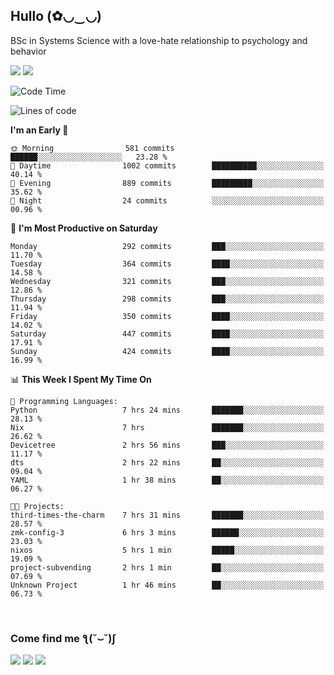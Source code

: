<h2>Hullo (✿◡‿◡)</h2>

BSc in Systems Science with a love-hate relationship to psychology and behavior

<img src="https://github-readme-activity-graph.vercel.app/graph?username=hedonicadapter&theme=high-contrast"/>
<img src="https://github-readme-stats-git-masterrstaa-rickstaa.vercel.app/api?username=hedonicadapter&theme=highcontrast"/>

<!--START_SECTION:waka-->
![Code Time](http://img.shields.io/badge/Code%20Time-1%2C443%20hrs%2049%20mins-blue)

![Lines of code](https://img.shields.io/badge/From%20Hello%20World%20I%27ve%20Written-3.9%20million%20lines%20of%20code-blue)

**I'm an Early 🐤** 

```text
🌞 Morning                581 commits         ██████░░░░░░░░░░░░░░░░░░░   23.28 % 
🌆 Daytime                1002 commits        ██████████░░░░░░░░░░░░░░░   40.14 % 
🌃 Evening                889 commits         █████████░░░░░░░░░░░░░░░░   35.62 % 
🌙 Night                  24 commits          ░░░░░░░░░░░░░░░░░░░░░░░░░   00.96 % 
```
📅 **I'm Most Productive on Saturday** 

```text
Monday                   292 commits         ███░░░░░░░░░░░░░░░░░░░░░░   11.70 % 
Tuesday                  364 commits         ████░░░░░░░░░░░░░░░░░░░░░   14.58 % 
Wednesday                321 commits         ███░░░░░░░░░░░░░░░░░░░░░░   12.86 % 
Thursday                 298 commits         ███░░░░░░░░░░░░░░░░░░░░░░   11.94 % 
Friday                   350 commits         ████░░░░░░░░░░░░░░░░░░░░░   14.02 % 
Saturday                 447 commits         ████░░░░░░░░░░░░░░░░░░░░░   17.91 % 
Sunday                   424 commits         ████░░░░░░░░░░░░░░░░░░░░░   16.99 % 
```


📊 **This Week I Spent My Time On** 

```text
💬 Programming Languages: 
Python                   7 hrs 24 mins       ███████░░░░░░░░░░░░░░░░░░   28.13 % 
Nix                      7 hrs               ███████░░░░░░░░░░░░░░░░░░   26.62 % 
Devicetree               2 hrs 56 mins       ███░░░░░░░░░░░░░░░░░░░░░░   11.17 % 
dts                      2 hrs 22 mins       ██░░░░░░░░░░░░░░░░░░░░░░░   09.04 % 
YAML                     1 hr 38 mins        ██░░░░░░░░░░░░░░░░░░░░░░░   06.27 % 

🐱‍💻 Projects: 
third-times-the-charm    7 hrs 31 mins       ███████░░░░░░░░░░░░░░░░░░   28.57 % 
zmk-config-3             6 hrs 3 mins        ██████░░░░░░░░░░░░░░░░░░░   23.03 % 
nixos                    5 hrs 1 min         █████░░░░░░░░░░░░░░░░░░░░   19.09 % 
project-subvending       2 hrs 1 min         ██░░░░░░░░░░░░░░░░░░░░░░░   07.69 % 
Unknown Project          1 hr 46 mins        ██░░░░░░░░░░░░░░░░░░░░░░░   06.73 % 
```


<!--END_SECTION:waka-->

<br/>
<h3>Come find me ƪ(˘⌣˘)ʃ </h3>

<a href="https://hedonicadapter.com/"><img src="https://img.shields.io/badge/-Portfolio-3423A6?style=flat-square&logo=Google-Chrome&logoColor=white"/></a>
<a href="www.linkedin.com/in/sam-herman"><img src="https://img.shields.io/badge/-Sam%20Herman-0077B5?style=flat-square&logo=Linkedin&logoColor=white"/></a>
<a href="mailto:mailservice.samherman@gamil.com"><img src="https://img.shields.io/badge/-mailservice.samherman@gamil.com-D14836?style=flat-square&logo=Gmail&logoColor=white"/></a>

<!--
**cdthomp1/cdthomp1** is a ✨ _special_ ✨ repository because its `README.md` (this file) appears on your GitHub profile.


----
Credit: [cdthomp1](https://github.com/cdthomp1)

Last Edited on: 19/11/2020
